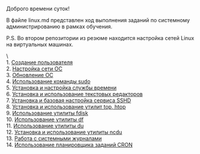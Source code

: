 Доброго времени суток!

В файле linux.md представлен ход выполнения заданий по системному администрированию в рамках обучения.



P.S. Во втором репозитории из резюме находится настройка сетей Linux на виртуальных машинах.

\  
    1. [Создание пользователя](#part-2-создание-пользователя)  
    2. [Настройка сети ОС](#part-3-настройка-сети-ос)   
    3. [Обновление ОС](#part-4-обновление-ос)  
    4. [Использование команды  sudo](#part-5-использование-команды-sudo)  
    5. [Установка и настройка службы времени](#part-6-установка-и-настройка-службы-времени)  
    6. [Установка и использование текстовых редакторов](#part-7-установка-и-использование-текстовых-редакторов)  
    7. [Установка и базовая настройка сервиса SSHD](#part-8-установка-и-базовая-настройка-сервиса-sshd)   
    8. [Установка и использование утилит top, htop](#part-9-установка-и-использование-утилит-top-htop)   
    9. [Использование утилиты fdisk](#part-10-использование-утилиты-fdisk)   
    10. [Использование утилиты df](#part-11-использование-утилиты-df)    
    11. [Использование утилиты du](#part-12-использование-утилиты-du)    
    12. [Установка и использование утилиты ncdu](#part-13-установка-и-использование-утилиты-ncdu)    
    13. [Работа с системными журналами](#part-14-работа-с-системными-журналами)     
    14. [Использование планировщика заданий CRON](#part-15-использование-планировщика-заданий-cron)    
